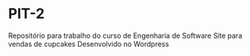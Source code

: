 # PIT-2
Repositório para trabalho do curso de Engenharia de Software
Site para vendas de cupcakes
Desenvolvido no Wordpress
